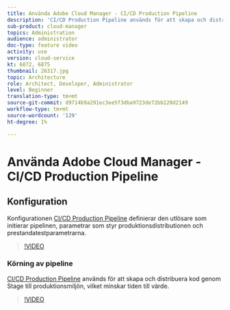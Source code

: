 ```yaml
---
title: Använda Adobe Cloud Manager - CI/CD Production Pipeline
description: 'CI/CD Production Pipeline används för att skapa och distribuera kod genom Stage till produktionsmiljön, vilket minskar time to value. CI/CD Production Pipeline-konfigurationen definierar den utlösare som initierar pipelinen, parametrar som styr produktionsdistributionen och parametrar för prestandatestning. '
sub-product: cloud-manager
topics: Administration
audience: administrator
doc-type: feature video
activity: use
version: cloud-service
kt: 6872, 6875
thumbnail: 26317.jpg
topic: Architecture
role: Architect, Developer, Administrator
level: Beginner
translation-type: tm+mt
source-git-commit: d9714b9a291ec3ee5f3dba9723de72bb120d2149
workflow-type: tm+mt
source-wordcount: '129'
ht-degree: 1%

---
```



# Använda Adobe Cloud Manager - CI/CD Production Pipeline

## Konfiguration

Konfigurationen [CI/CD Production Pipeline](https://experienceleague.adobe.com/docs/experience-manager-cloud-manager/using/how-to-use/configuring-pipeline.html) definierar den utlösare som initierar pipelinen, parametrar som styr produktionsdistributionen och prestandatestparametrarna.

>[!VIDEO](https://video.tv.adobe.com/v/26314/?quality=12&learn=on)

### Körning av pipeline

[CI/CD Production Pipeline](https://experienceleague.adobe.com/docs/experience-manager-cloud-manager/using/how-to-use/deploying-code.html) används för att skapa och distribuera kod genom Stage till produktionsmiljön, vilket minskar tiden till värde.

>[!VIDEO](https://video.tv.adobe.com/v/26317/?quality=12&learn=on)
